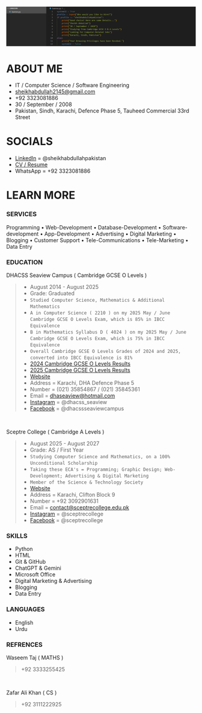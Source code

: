 ![banner](https://github.com/sheikhabdullahpakistan/sheikhabdullahpakistan/blob/main/banner.png)

# ABOUT ME

- IT / Computer Science / Software Engineering
- sheikhabdullah2145@gmail.com
- +92 3323081886
- 30 / September / 2008
- Pakistan, Sindh, Karachi, Defence Phase 5, Tauheed Commercial 33rd Street

# SOCIALS

- [LinkedIn](https://www.linkedin.com/in/sheikhabdullahpakistan) = @sheikhabdullahpakistan
- [CV / Resume](https://github.com/sheikhabdullahpakistan/sheikhabdullahpakistan/blob/main/cv.pdf)
- WhatsApp = +92 3323081886

# LEARN MORE

### SERVICES
Programming • Web-Development • Database-Development • Software-development • App-Development • Advertising • Digital Marketing • Blogging • Customer Support • Tele-Communications • Tele-Marketing • Data Entry

### EDUCATION

DHACSS Seaview Campus ( Cambridge GCSE O Levels )
> - August 2014 - August 2025
> - Grade: Graduated
> - `Studied Computer Science, Mathematics & Additional Mathematics`
> - `A in Computer Science ( 2210 ) on my 2025 May / June Cambridge GCSE O Levels Exam, which is 85% in IBCC Equivalence`
> - `B in Mathematics Syllabus D ( 4024 ) on my 2025 May / June Cambridge GCSE O Levels Exam, which is 75% in IBCC Equivalence`
> - `Overall Cambridge GCSE O Levels Grades of 2024 and 2025, converted into IBCC Equivalence is 81%`
> - [2024 Cambridge GCSE O Levels Results](https://github.com/sheikhabdullahpakistan/sheikhabdullahpakistan/blob/main/cie24.pdf)
> - [2025 Cambridge GCSE O Levels Results](https://github.com/sheikhabdullahpakistan/sheikhabdullahpakistan/blob/main/cie25.pdf)
> - [Website](https://seaviewcampus.dhacsskarachi.edu.pk/)
> - Address = Karachi, DHA Defence Phase 5
> - Number = (021) 35854867 / (021) 35845361
> - Email = dhaseaview@hotmail.com
> - [Instagram](https://www.instagram.com/dhacss_seaview) = @dhacss_seaview
> - [Facebook](https://www.facebook.com/dhacssseaviewcampus) = @dhacssseaviewcampus

<br>

Sceptre College ( Cambridge A Levels )
> - August 2025 - August 2027
> - Grade: AS / First Year
> - `Studying Computer Science and Mathematics, on a 100% Unconditional Scholarship`
> - `Taking these ECA's = Programming; Graphic Design; Web-Development; Advertising & Digital Marketing`
> - `Member of the Science & Technology Society`
> - [Website](https://sceptrecollege.edu.pk/)
> - Address = Karachi, Clifton Block 9
> - Number = +92 3092901631
> - Email = contact@sceptrecollege.edu.pk
> - [Instagram](https://www.instagram.com/sceptrecollege) = @sceptrecollege
> - [Facebook](https://www.facebook.com/sceptrecollege) = @sceptrecollege

### SKILLS

- Python
- HTML
- Git & GitHub
- ChatGPT & Gemini
- Microsoft Office
- Digital Marketing & Advertising
- Blogging
- Data Entry

### LANGUAGES

- English
- Urdu

### REFRENCES

Waseem Taj ( MATHS )
> +92 3333255425

<br>

Zafar Ali Khan ( CS )
> +92 3111222925
